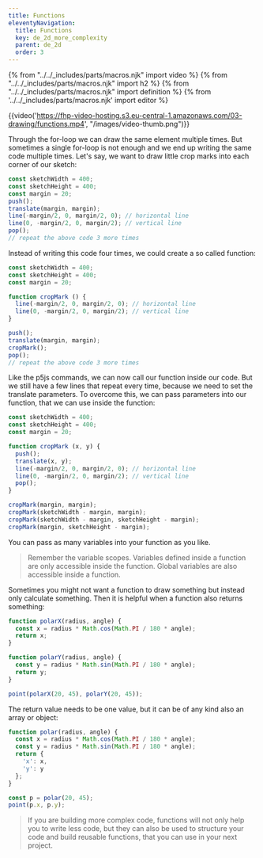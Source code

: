 ```yaml
---
title: Functions
eleventyNavigation:
  title: Functions
  key: de_2d_more_complexity
  parent: de_2d
  order: 3
---
```


{% from "../../_includes/parts/macros.njk" import video %}
{% from "../../_includes/parts/macros.njk" import h2 %}
{% from "../../_includes/parts/macros.njk" import definition %}
{% from '../../_includes/parts/macros.njk' import editor %}

{{video('https://fhp-video-hosting.s3.eu-central-1.amazonaws.com/03-drawing/functions.mp4', "/images/video-thumb.png")}}

Through the for-loop we can draw the same element multiple times. But sometimes a single for-loop is not enough and we end up writing the same code multiple times. Let's say, we want to draw little crop marks into each corner of our sketch:

```js
const sketchWidth = 400;
const sketchHeight = 400;
const margin = 20;
push();
translate(margin, margin);
line(-margin/2, 0, margin/2, 0); // horizontal line
line(0, -margin/2, 0, margin/2); // vertical line
pop();
// repeat the above code 3 more times
```

Instead of writing this code four times, we could create a so called function:

```js
const sketchWidth = 400;
const sketchHeight = 400;
const margin = 20;

function cropMark () {
  line(-margin/2, 0, margin/2, 0); // horizontal line
  line(0, -margin/2, 0, margin/2); // vertical line
}

push();
translate(margin, margin);
cropMark();
pop();
// repeat the above code 3 more times
```

Like the p5js commands, we can now call our function inside our code. But we still have a few lines that repeat every time, because we need to set the translate parameters. To overcome this, we can pass parameters into our function, that we can use inside the function:

```js
const sketchWidth = 400;
const sketchHeight = 400;
const margin = 20;

function cropMark (x, y) {
  push();
  translate(x, y);
  line(-margin/2, 0, margin/2, 0); // horizontal line
  line(0, -margin/2, 0, margin/2); // vertical line
  pop();
}

cropMark(margin, margin);
cropMark(sketchWidth - margin, margin);
cropMark(sketchWidth - margin, sketchHeight - margin);
cropMark(margin, sketchHeight - margin);
```

You can pass as many variables into your function as you like.

> Remember the variable scopes. Variables defined inside a function are only accessible inside the function. Global variables are also accessible inside a function.

Sometimes you might not want a function to draw something but instead only calculate something. Then it is helpful when a function also returns something:

```js
function polarX(radius, angle) {
  const x = radius * Math.cos(Math.PI / 180 * angle);
  return x;
}

function polarY(radius, angle) {
  const y = radius * Math.sin(Math.PI / 180 * angle);
  return y;
}

point(polarX(20, 45), polarY(20, 45));
```

The return value needs to be one value, but it can be of any kind also an array or object:

```js
function polar(radius, angle) {
  const x = radius * Math.cos(Math.PI / 180 * angle);
  const y = radius * Math.sin(Math.PI / 180 * angle);
  return {
    'x': x,
    'y': y
  };
}

const p = polar(20, 45);
point(p.x, p.y);
```

> If you are building more complex code, functions will not only help you to write less code, but they can also be used to structure your code and build reusable functions, that you can use in your next project.